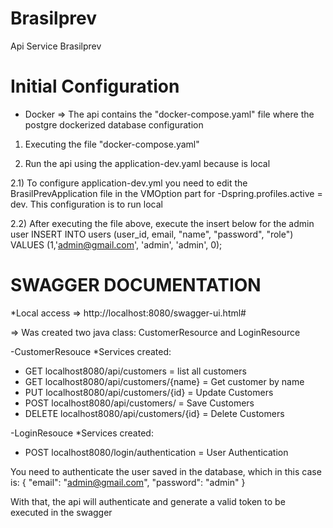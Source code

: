 # Brasilprev
Api Service Brasilprev

# Initial Configuration

* Docker => The api contains the "docker-compose.yaml" file where the postgre dockerized database configuration

1) Executing the file "docker-compose.yaml"

2) Run the api using the application-dev.yaml because is local

2.1) To configure application-dev.yml you need to edit the BrasilPrevApplication file in the VMOption part for -Dspring.profiles.active = dev. This configuration is to run local

2.2) After executing the file above, execute the insert below for the admin user INSERT INTO users (user_id, email, "name", "password", "role") VALUES (1,'admin@gmail.com', 'admin', 'admin', 0);

# SWAGGER DOCUMENTATION
*Local access => http://localhost:8080/swagger-ui.html#

=> Was created two java class: CustomerResource and LoginResource

-CustomerResouce
*Services created:
- GET localhost8080/api/customers = list all customers
- GET localhost8080/api/customers/{name} = Get customer by name
- PUT localhost8080/api/customers/{id} = Update Customers
- POST localhost8080/api/customers/ = Save Customers
- DELETE localhost8080/api/customers/{id} = Delete Customers

-LoginResouce
*Services created:
- POST localhost8080/login/authentication = User Authentication

You need to authenticate the user saved in the database, which in this case is:
{
   "email": "admin@gmail.com",
   "password": "admin"
}

With that, the api will authenticate and generate a valid token to be executed in the swagger









  
